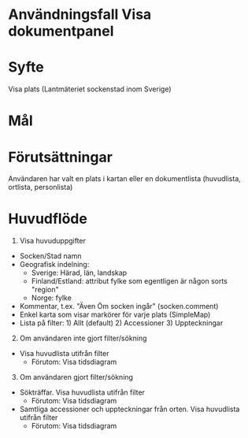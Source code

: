 # Användningsfall Visa dokumentpanel
# Syfte
Visa plats (Lantmäteriet sockenstad inom Sverige)

# Mål

# Förutsättningar
Användaren har valt en plats i kartan eller en dokumentlista (huvudlista, ortlista, personlista)

# Huvudflöde
1. Visa huvuduppgifter
- Socken/Stad namn
- Geografisk indelning:
  - Sverige: Härad, län, landskap
  - Finland/Estland: attribut fylke som egentligen är någon sorts "region"
  - Norge: fylke
- Kommentar, t.ex. "Även Öm socken ingår" (socken.comment)
- Enkel karta som visar markörer för varje plats (SimpleMap)
- Lista på filter: 1) Allt (default) 2) Accessioner 3) Uppteckningar
2. Om användaren inte gjort filter/sökning 
- Visa huvudlista utifrån filter
  - Förutom: Visa tidsdiagram
3. Om användaren gjort filter/sökning 
- Sökträffar. Visa huvudlista utifrån filter
  - Förutom: Visa tidsdiagram
- Samtliga accessioner och uppteckningar från orten. Visa huvudlista utifrån filter
  - Förutom: Visa tidsdiagram


